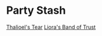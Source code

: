 # Party Stash

[Thalioel's Tear](dm/items.md#thalioels-tear)
[Liora's Band of Trust](dm/items.md#lioras-band-of-trust)
